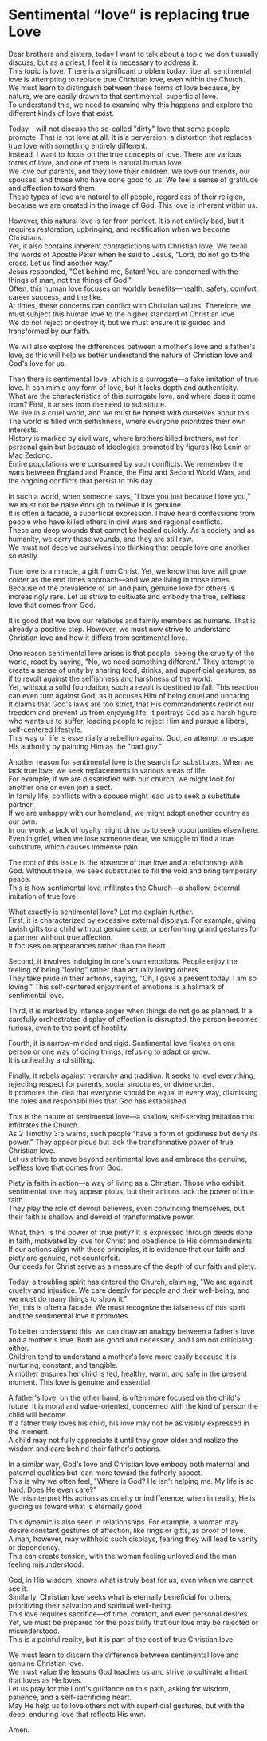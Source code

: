 # Sentimental “love” is replacing true Love

Dear brothers and sisters, today I want to talk about a topic we don't usually discuss, but as a priest, I feel it is necessary to address it.  
This topic is love. There is a significant problem today: liberal, sentimental love is attempting to replace true Christian love, even within the Church.  
We must learn to distinguish between these forms of love because, by nature, we are easily drawn to that sentimental, superficial love.  
To understand this, we need to examine why this happens and explore the different kinds of love that exist.  

Today, I will not discuss the so-called "dirty" love that some people promote. That is not love at all. It is a perversion, a distortion that replaces true love with something entirely different.  
Instead, I want to focus on the true concepts of love. There are various forms of love, and one of them is natural human love.  
We love our parents, and they love their children. We love our friends, our spouses, and those who have done good to us. We feel a sense of gratitude and affection toward them.  
These types of love are natural to all people, regardless of their religion, because we are created in the image of God. This love is inherent within us.  

However, this natural love is far from perfect. It is not entirely bad, but it requires restoration, upbringing, and rectification when we become Christians.  
Yet, it also contains inherent contradictions with Christian love. We recall the words of Apostle Peter when he said to Jesus, "Lord, do not go to the cross. Let us find another way."  
Jesus responded, "Get behind me, Satan! You are concerned with the things of man, not the things of God."  
Often, this human love focuses on worldly benefits—health, safety, comfort, career success, and the like.  
At times, these concerns can conflict with Christian values. Therefore, we must subject this human love to the higher standard of Christian love.  
We do not reject or destroy it, but we must ensure it is guided and transformed by our faith.  

We will also explore the differences between a mother's love and a father's love, as this will help us better understand the nature of Christian love and God's love for us.  

Then there is sentimental love, which is a surrogate—a fake imitation of true love. It can mimic any form of love, but it lacks depth and authenticity.  
What are the characteristics of this surrogate love, and where does it come from? First, it arises from the need to substitute.  
We live in a cruel world, and we must be honest with ourselves about this. The world is filled with selfishness, where everyone prioritizes their own interests.  
History is marked by civil wars, where brothers killed brothers, not for personal gain but because of ideologies promoted by figures like Lenin or Mao Zedong.  
Entire populations were consumed by such conflicts. We remember the wars between England and France, the First and Second World Wars, and the ongoing conflicts that persist to this day.  

In such a world, when someone says, "I love you just because I love you," we must not be naive enough to believe it is genuine.  
It is often a facade, a superficial expression. I have heard confessions from people who have killed others in civil wars and regional conflicts.  
These are deep wounds that cannot be healed quickly. As a society and as humanity, we carry these wounds, and they are still raw.  
We must not deceive ourselves into thinking that people love one another so easily.  

True love is a miracle, a gift from Christ. Yet, we know that love will grow colder as the end times approach—and we are living in those times.  
Because of the prevalence of sin and pain, genuine love for others is increasingly rare. Let us strive to cultivate and embody the true, selfless love that comes from God.

It is good that we love our relatives and family members as humans. That is already a positive step. However, we must now strive to understand Christian love and how it differs from sentimental love.  

One reason sentimental love arises is that people, seeing the cruelty of the world, react by saying, "No, we need something different." They attempt to create a sense of unity by sharing food, drinks, and superficial gestures, as if to revolt against the selfishness and harshness of the world.  
Yet, without a solid foundation, such a revolt is destined to fail. This reaction can even turn against God, as it accuses Him of being cruel and uncaring.  
It claims that God's laws are too strict, that His commandments restrict our freedom and prevent us from enjoying life. It portrays God as a harsh figure who wants us to suffer, leading people to reject Him and pursue a liberal, self-centered lifestyle.  
This way of life is essentially a rebellion against God, an attempt to escape His authority by painting Him as the "bad guy."  

Another reason for sentimental love is the search for substitutes. When we lack true love, we seek replacements in various areas of life.  
For example, if we are dissatisfied with our church, we might look for another one or even join a sect.  
In family life, conflicts with a spouse might lead us to seek a substitute partner.  
If we are unhappy with our homeland, we might adopt another country as our own.  
In our work, a lack of loyalty might drive us to seek opportunities elsewhere.  
Even in grief, when we lose someone dear, we struggle to find a true substitute, which causes immense pain.  

The root of this issue is the absence of true love and a relationship with God. Without these, we seek substitutes to fill the void and bring temporary peace.  
This is how sentimental love infiltrates the Church—a shallow, external imitation of true love.  

What exactly is sentimental love? Let me explain further.  
First, it is characterized by excessive external displays. For example, giving lavish gifts to a child without genuine care, or performing grand gestures for a partner without true affection.  
It focuses on appearances rather than the heart.  

Second, it involves indulging in one's own emotions. People enjoy the feeling of being "loving" rather than actually loving others.  
They take pride in their actions, saying, "Oh, I gave a present today. I am so loving." This self-centered enjoyment of emotions is a hallmark of sentimental love.  

Third, it is marked by intense anger when things do not go as planned. If a carefully orchestrated display of affection is disrupted, the person becomes furious, even to the point of hostility.  

Fourth, it is narrow-minded and rigid. Sentimental love fixates on one person or one way of doing things, refusing to adapt or grow.  
It is unhealthy and stifling.  

Finally, it rebels against hierarchy and tradition. It seeks to level everything, rejecting respect for parents, social structures, or divine order.  
It promotes the idea that everyone should be equal in every way, dismissing the roles and responsibilities that God has established.  

This is the nature of sentimental love—a shallow, self-serving imitation that infiltrates the Church.  
As 2 Timothy 3:5 warns, such people "have a form of godliness but deny its power." They appear pious but lack the transformative power of true Christian love.  
Let us strive to move beyond sentimental love and embrace the genuine, selfless love that comes from God.

Piety is faith in action—a way of living as a Christian. Those who exhibit sentimental love may appear pious, but their actions lack the power of true faith.  
They play the role of devout believers, even convincing themselves, but their faith is shallow and devoid of transformative power.  

What, then, is the power of true piety? It is expressed through deeds done in faith, motivated by love for Christ and obedience to His commandments.  
If our actions align with these principles, it is evidence that our faith and piety are genuine, not counterfeit.  
Our deeds for Christ serve as a measure of the depth of our faith and piety.  

Today, a troubling spirit has entered the Church, claiming, "We are against cruelty and injustice. We care deeply for people and their well-being, and we must do many things to show it."  
Yet, this is often a facade. We must recognize the falseness of this spirit and the sentimental love it promotes.  

To better understand this, we can draw an analogy between a father's love and a mother's love. Both are good and necessary, and I am not criticizing either.  
Children tend to understand a mother's love more easily because it is nurturing, constant, and tangible.  
A mother ensures her child is fed, healthy, warm, and safe in the present moment. This love is genuine and essential.  

A father's love, on the other hand, is often more focused on the child's future. It is moral and value-oriented, concerned with the kind of person the child will become.  
If a father truly loves his child, his love may not be as visibly expressed in the moment.  
A child may not fully appreciate it until they grow older and realize the wisdom and care behind their father's actions.  

In a similar way, God's love and Christian love embody both maternal and paternal qualities but lean more toward the fatherly aspect.  
This is why we often feel, "Where is God? He isn't helping me. My life is so hard. Does He even care?"  
We misinterpret His actions as cruelty or indifference, when in reality, He is guiding us toward what is eternally good.  

This dynamic is also seen in relationships. For example, a woman may desire constant gestures of affection, like rings or gifts, as proof of love.  
A man, however, may withhold such displays, fearing they will lead to vanity or dependency.  
This can create tension, with the woman feeling unloved and the man feeling misunderstood.  

God, in His wisdom, knows what is truly best for us, even when we cannot see it.  
Similarly, Christian love seeks what is eternally beneficial for others, prioritizing their salvation and spiritual well-being.  
This love requires sacrifice—of time, comfort, and even personal desires. Yet, we must be prepared for the possibility that our love may be rejected or misunderstood.  
This is a painful reality, but it is part of the cost of true Christian love.  

We must learn to discern the difference between sentimental love and genuine Christian love.  
We must value the lessons God teaches us and strive to cultivate a heart that loves as He loves.  
Let us pray for the Lord's guidance on this path, asking for wisdom, patience, and a self-sacrificing heart.  
May He help us to love others not with superficial gestures, but with the deep, enduring love that reflects His own.  

Amen.

